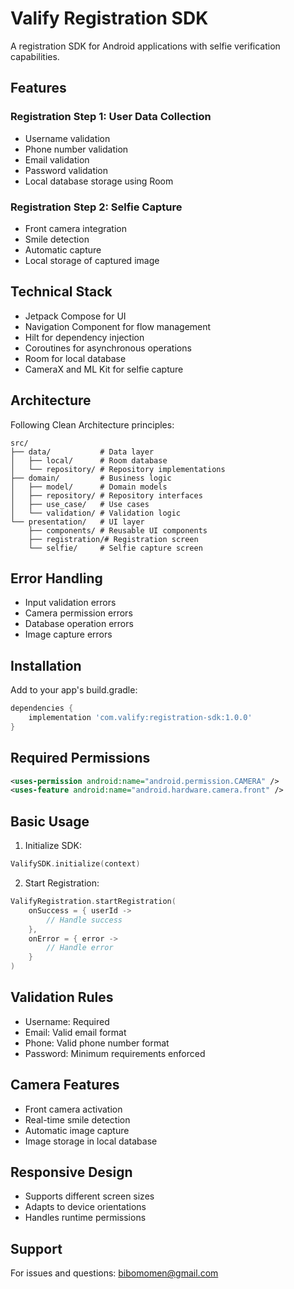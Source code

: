 # Valify Registration SDK

A registration SDK for Android applications with selfie verification capabilities.

## Features

### Registration Step 1: User Data Collection
- Username validation
- Phone number validation
- Email validation
- Password validation
- Local database storage using Room

### Registration Step 2: Selfie Capture
- Front camera integration
- Smile detection
- Automatic capture
- Local storage of captured image

## Technical Stack
- Jetpack Compose for UI
- Navigation Component for flow management
- Hilt for dependency injection
- Coroutines for asynchronous operations
- Room for local database
- CameraX and ML Kit for selfie capture

## Architecture
Following Clean Architecture principles:
```
src/
├── data/           # Data layer
│   ├── local/      # Room database
│   └── repository/ # Repository implementations
├── domain/         # Business logic
│   ├── model/      # Domain models
│   ├── repository/ # Repository interfaces
│   ├── use_case/   # Use cases
│   └── validation/ # Validation logic
└── presentation/   # UI layer
    ├── components/ # Reusable UI components
    ├── registration/# Registration screen
    └── selfie/     # Selfie capture screen
```

## Error Handling
- Input validation errors
- Camera permission errors
- Database operation errors
- Image capture errors

## Installation

Add to your app's build.gradle:
```groovy
dependencies {
    implementation 'com.valify:registration-sdk:1.0.0'
}
```

## Required Permissions
```xml
<uses-permission android:name="android.permission.CAMERA" />
<uses-feature android:name="android.hardware.camera.front" />
```

## Basic Usage

1. Initialize SDK:
```kotlin
ValifySDK.initialize(context)
```

2. Start Registration:
```kotlin
ValifyRegistration.startRegistration(
    onSuccess = { userId -> 
        // Handle success
    },
    onError = { error ->
        // Handle error
    }
)
```

## Validation Rules
- Username: Required
- Email: Valid email format
- Phone: Valid phone number format
- Password: Minimum requirements enforced

## Camera Features
- Front camera activation
- Real-time smile detection
- Automatic image capture
- Image storage in local database

## Responsive Design
- Supports different screen sizes
- Adapts to device orientations
- Handles runtime permissions

## Support
For issues and questions:
bibomomen@gmail.com
